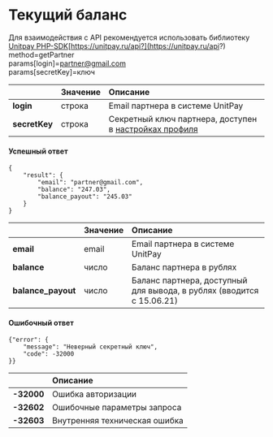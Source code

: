 # Текущий баланс

Для взаимодействия с API рекомендуется использовать библиотеку [Unitpay PHP-SDK](https://github.com/unitpay/php-sdk)[https://unitpay.ru/api?](https://unitpay.ru/api?)   
     method=getPartner   
     params\[login\]=partner@gmail.com   
     params\[secretKey\]=ключ

|  | Значение | Описание |
| :--- | :--- | :--- |
| **login**  | строка | Email партнера в системе UnitPay |
| **secretKey** | строка | Секретный ключ партнера, доступен в [настройках профиля](https://unitpay.ru/partner/profile/edit) |

#### Успешный ответ

```text
{
    "result": {
        "email": "partner@gmail.com",
        "balance": "247.03",
        "balance_payout": "245.03"
    }
}
```

|  | Значение | Описание |
| :--- | :--- | :--- |
| **email**  | email | Email партнера в системе UnitPay |
| **balance** | число | Баланс партнера в рублях |
| **balance\_payout** | число | Баланс партнера, доступный для вывода, в рублях \(вводится с 15.06.21\) |

#### Ошибочный ответ

```text
{"error": {
    "message": "Неверный секретный ключ",
    "code": -32000
}}
```

|  | Описание |
| :--- | :--- |
| **-32000** | Ошибка авторизации |
| **-32602** | Ошибочные параметры запроса |
| **-32603** | Внутренняя техническая ошибка |

